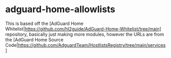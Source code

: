 # adguard-home-allowlists

This is based off the [AdGuard Home Whitelist|https://github.com/hl2guide/AdGuard-Home-Whitelist/tree/main] repository, basically just making more modules, however the URLs are from the [AdGuard Home Source Code|https://github.com/AdguardTeam/HostlistsRegistry/tree/main/services]
